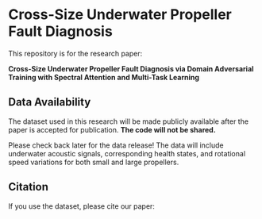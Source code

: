 # Cross-Size Underwater Propeller Fault Diagnosis

This repository is for the research paper:

**Cross-Size Underwater Propeller Fault Diagnosis via Domain Adversarial Training with Spectral Attention and Multi-Task Learning**

## Data Availability
The dataset used in this research will be made publicly available after the paper is accepted for publication. **The code will not be shared.**

Please check back later for the data release! The data will include underwater acoustic signals, corresponding health states, and rotational speed variations for both small and large propellers.

## Citation
If you use the dataset, please cite our paper:

